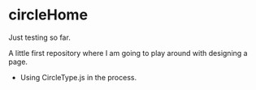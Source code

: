 # circleHome
Just testing so far.

A little first repository where I am going to play around with designing a page.
- Using CircleType.js in the process.

